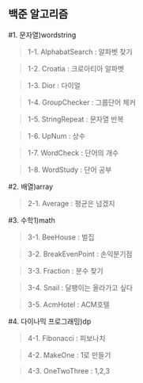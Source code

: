 ## 백준 알고리즘

#1. 문자열)wordstring
  >1-1. AlphabatSearch : 알파벳 찾기
  
  >1-2. Croatia : 크로아티아 알파벳
  
  >1-3. Dior : 다이얼
  
  >1-4. GroupChecker : 그룹단어 체커
  
  >1-5. StringRepeat : 문자열 반복
  
  >1-6. UpNum : 상수
  
  >1-7. WordCheck : 단어의 개수
  
  >1-8. WordStudy : 단어 공부
  
#2. 배열)array
  >2-1. Average : 평균은 넘겠지
  
#3. 수학1)math
  >3-1. BeeHouse : 벌집
  
  >3-2. BreakEvenPoint : 손익분기점
  
  >3-3. Fraction : 분수 찾기
  
  >3-4. Snail : 달팽이는 올라가고 싶다
  
  >3-5. AcmHotel : ACM호텔
  
#4. 다이나믹 프로그래밍)dp
  >4-1. Fibonacci : 피보나치
  
  >4-2. MakeOne : 1로 만들기
  
  >4-3. OneTwoThree : 1,2,3 
